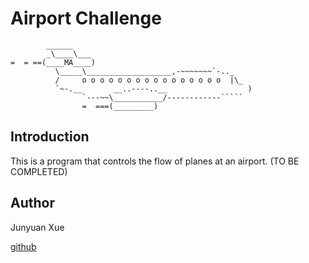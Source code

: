 Airport Challenge
=================

```
        ______
        _\____\___
=  = ==(____MA____)
          \_____\___________________,-~~~~~~~`-.._
          /     o o o o o o o o o o o o o o o o  |\_
          `~-.__       __..----..__                  )
                `---~~\___________/------------`````
                =  ===(_________)

```

Introduction
---------

This is a program that controls the flow of planes at an airport. (TO BE COMPLETED)

Author
-------

Junyuan Xue

[github](https://github.com/junyuanxue)
